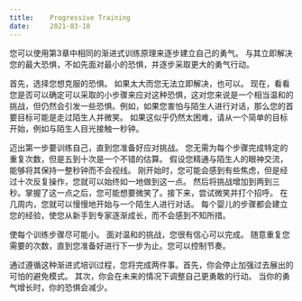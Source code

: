 ```yaml
---
title:    Progressive Training
date:     2021-03-10
---
```


您可以使用第3章中相同的渐进式训练原理来逐步建立自己的勇气。 与其立即解决您的最大恐惧，不如先面对最小的恐惧，并逐步采取更大的勇气行动。

首先，选择您想克服的恐惧。 如果太大而您无法立即解决，也可以。 现在，看看您是否可以确定可以采取的小步骤来应对这种恐惧，这对您来说是一个相当温和的挑战，但仍然会引发一些恐惧。例如，如果您害怕与陌生人进行对话，那么您的首要目标可能是走过陌生人并微笑。 如果这似乎仍然太困难，请从一个简单的目标开始，例如与陌生人目光接触一秒钟。

迈出第一步要训练自己，直到您准备好应对挑战。 您无需为每个步骤完成特定的重复次数，但是五到十次是一个不错的估算。 假设您精通与陌生人的眼神交流，能够将其保持一整秒钟而不会视线。 刚开始时，您可能会感到有些焦虑，但是经过十次反复操作，您就可以始终如一地做到这一点。 然后将挑战增加到两到三秒。掌握了这一点之后，您可能想要微笑了。接下来，尝试微笑并打个招呼。 在几周内，您就可以慢慢地开始与一个陌生人进行对话。 每个婴儿的步骤都会建立您的经验，使您从新手到专家逐渐成长，而不会感到不知所措。

使每个训练步骤尽可能小。 面对温和的挑战，您很有信心可以完成。 随意重复您需要的次数，直到您准备好进行下一步为止。您可以控制节奏。

通过遵循这种渐进式培训过程，您将完成两件事。首先，你会停止加强过去展出的可怕的避免模式。 其次，你会在未来的情况下调整自己更勇敢的行动。 当你的勇气增长时，你的恐惧会减少。

